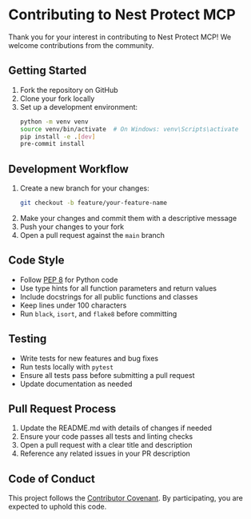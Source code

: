 # Contributing to Nest Protect MCP

Thank you for your interest in contributing to Nest Protect MCP! We welcome contributions from the community.

## Getting Started

1. Fork the repository on GitHub
2. Clone your fork locally
3. Set up a development environment:
   ```bash
   python -m venv venv
   source venv/bin/activate  # On Windows: venv\Scripts\activate
   pip install -e .[dev]
   pre-commit install
   ```

## Development Workflow

1. Create a new branch for your changes:
   ```bash
   git checkout -b feature/your-feature-name
   ```
2. Make your changes and commit them with a descriptive message
3. Push your changes to your fork
4. Open a pull request against the `main` branch

## Code Style

- Follow [PEP 8](https://www.python.org/dev/peps/pep-0008/) for Python code
- Use type hints for all function parameters and return values
- Include docstrings for all public functions and classes
- Keep lines under 100 characters
- Run `black`, `isort`, and `flake8` before committing

## Testing

- Write tests for new features and bug fixes
- Run tests locally with `pytest`
- Ensure all tests pass before submitting a pull request
- Update documentation as needed

## Pull Request Process

1. Update the README.md with details of changes if needed
2. Ensure your code passes all tests and linting checks
3. Open a pull request with a clear title and description
4. Reference any related issues in your PR description

## Code of Conduct

This project follows the [Contributor Covenant](CODE_OF_CONDUCT.md). By participating, you are expected to uphold this code.
